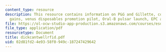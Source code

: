 ```yaml
---
content_type: resource
description: This resource contains information on P&G and Gillette, collaboration
  gains, venus disposables promotion pilot, Oral-B pulsar launch, EPC advantaged strategy.
file: https://ol-ocw-studio-app-production.s3.amazonaws.com/courses/esd-290-special-topics-in-supply-chain-management-spring-2005/02d81fd24e9358f0949c187247429642_dickcantwellrfid.pdf
file_type: application/pdf
resourcetype: Document
title: dickcantwellrfid.pdf
uid: 02d81fd2-4e93-58f0-949c-187247429642
---
```

